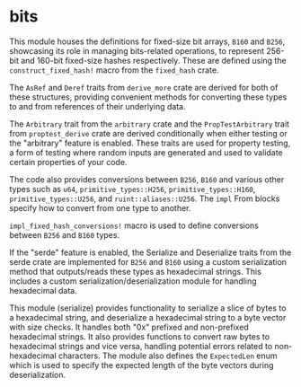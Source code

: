 # bits

This module houses the definitions for fixed-size bit arrays, `B160` and `B256`, showcasing its role in managing bits-related operations, to represent 256-bit and 160-bit fixed-size hashes respectively. These are defined using the `construct_fixed_hash!` macro from the `fixed_hash` crate.

The `AsRef` and `Deref` traits from `derive_more` crate are derived for both of these structures, providing convenient methods for converting these types to and from references of their underlying data.

The `Arbitrary` trait from the `arbitrary` crate and the `PropTestArbitrary` trait from `proptest_derive` crate are derived conditionally when either testing or the "arbitrary" feature is enabled. These traits are used for property testing, a form of testing where random inputs are generated and used to validate certain properties of your code.

The code also provides conversions between `B256`, `B160` and various other types such as `u64`, `primitive_types::H256`, `primitive_types::H160`, `primitive_types::U256`, and `ruint::aliases::U256`. The `impl` From blocks specify how to convert from one type to another.

`impl_fixed_hash_conversions!` macro is used to define conversions between `B256` and `B160` types.

If the "serde" feature is enabled, the Serialize and Deserialize traits from the serde crate are implemented for `B256` and `B160` using a custom serialization method that outputs/reads these types as hexadecimal strings. This includes a custom serialization/deserialization module for handling hexadecimal data.

This module (serialize) provides functionality to serialize a slice of bytes to a hexadecimal string, and deserialize a hexadecimal string to a byte vector with size checks. It handles both "0x" prefixed and non-prefixed hexadecimal strings. It also provides functions to convert raw bytes to hexadecimal strings and vice versa, handling potential errors related to non-hexadecimal characters. The module also defines the `ExpectedLen` enum which is used to specify the expected length of the byte vectors during deserialization.
